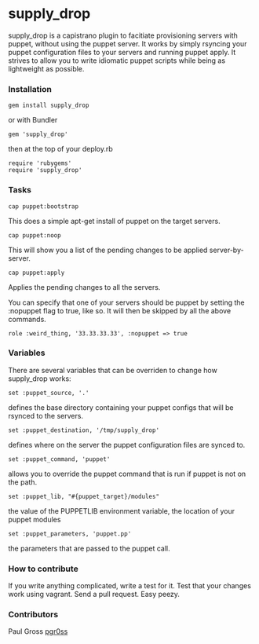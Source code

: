 # supply_drop

supply_drop is a capistrano plugin to facitiate provisioning servers with puppet, without using the puppet server. It works by simply rsyncing your puppet configuration files to your servers and running puppet apply. It strives to allow you to write idiomatic puppet scripts while being as lightweight as possible.

### Installation

    gem install supply_drop

or with Bundler

    gem 'supply_drop'

then at the top of your deploy.rb

    require 'rubygems'
    require 'supply_drop'

### Tasks

    cap puppet:bootstrap

This does a simple apt-get install of puppet on the target servers.

    cap puppet:noop

This will show you a list of the pending changes to be applied server-by-server.

    cap puppet:apply

Applies the pending changes to all the servers.

You can specify that one of your servers should be puppet by setting the :nopuppet flag to true, like so. It will then be skipped by all the above commands.

    role :weird_thing, '33.33.33.33', :nopuppet => true

### Variables

There are several variables that can be overriden to change how supply_drop works:

    set :puppet_source, '.'

defines the base directory containing your puppet configs that will be rsynced to the servers.

    set :puppet_destination, '/tmp/supply_drop'

defines where on the server the puppet configuration files are synced to.

    set :puppet_command, 'puppet'

allows you to override the puppet command that is run if puppet is not on the path.

    set :puppet_lib, "#{puppet_target}/modules"

the value of the PUPPETLIB environment variable, the location of your puppet modules

    set :puppet_parameters, 'puppet.pp'

the parameters that are passed to the puppet call.

### How to contribute

If you write anything complicated, write a test for it. Test that your changes work using vagrant. Send a pull request. Easy peezy.

### Contributors

Paul Gross [pgr0ss](https://github.com/pgr0ss "github")
